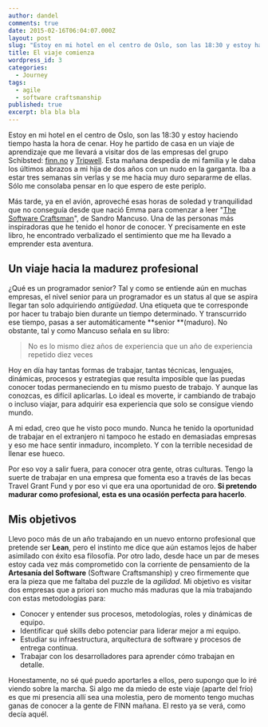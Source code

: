 ```yaml
---
author: dandel
comments: true
date: 2015-02-16T06:04:07.000Z
layout: post
slug: "Estoy en mi hotel en el centro de Oslo, son las 18:30 y estoy haciendo tiempo hasta la hora de cenar. Hoy he partido de casa en un viaje de aprendizaje que me llevará a visitar dos de las empresas del grupo Schibsted: finn.no y Tripwell."
title: El viaje comienza
wordpress_id: 3
categories: 
  - Journey
tags: 
  - agile
  - software craftsmanship
published: true
excerpt: bla bla bla
---
```



Estoy en mi hotel en el centro de Oslo, son las 18:30 y estoy haciendo tiempo hasta la hora de cenar. Hoy he partido de casa en un viaje de aprendizaje que me llevará a visitar dos de las empresas del grupo Schibsted: [finn.no](http://www.finn.no/) y [Tripwell](https://es.tripwell.com/). Esta mañana despedía de mi familia y le daba los últimos abrazos a mi hija de dos años con un nudo en la garganta. Iba a estar tres semanas sin verlas y se me hacia muy duro separarme de ellas. Sólo me consolaba pensar en lo que espero de este periplo.

Más tarde, ya en el avión, aproveché esas horas de soledad y tranquilidad que no conseguía desde que nació Emma para comenzar a leer "[The Software Craftsman](http://www.amazon.com/The-Software-Craftsman-Professionalism-Pragmatism/dp/0134052501)", de Sandro Mancuso. Una de las personas más inspiradoras que he tenido el honor de conocer. Y precisamente en este libro, he encontrado verbalizado el sentimiento que me ha llevado a emprender esta aventura.

## Un viaje hacia la madurez profesional

¿Qué es un programador senior? Tal y como se entiende aún en muchas empresas, el nivel senior para un programador es un status al que se aspira llegar tan solo adquiriendo _antigüedad_. Una etiqueta que te corresponde por hacer tu trabajo bien durante un tiempo determinado. Y transcurrido ese tiempo, pasas a ser automáticamente **senior **(maduro). No obstante, tal y como Mancuso señala en su libro:

<blockquote>No es lo mismo diez años de experiencia que un año de experiencia repetido diez veces</blockquote>

Hoy en día hay tantas formas de trabajar, tantas técnicas, lenguajes, dinámicas, procesos y estrategias que resulta imposible que las puedas conocer todas permaneciendo en tu mismo puesto de trabajo. Y aunque las conozcas, es difícil aplicarlas. Lo ideal es moverte, ir cambiando de trabajo o incluso viajar, para adquirir esa experiencia que solo se consigue viendo mundo.

A mi edad, creo que he visto poco mundo. Nunca he tenido la oportunidad de trabajar en el extranjero ni tampoco he estado en demasiadas empresas y eso me hace sentir inmaduro, incompleto. Y con la terrible necesidad de llenar ese hueco.

Por eso voy a salir fuera, para conocer otra gente, otras culturas. Tengo la suerte de trabajar en una empresa que fomenta eso a través de las becas Travel Grant Fund y por eso vi que era una oportunidad de oro. **Si pretendo madurar como profesional, esta es una ocasión perfecta para hacerlo**.

## Mis objetivos

Llevo poco más de un año trabajando en un nuevo entorno profesional que pretende ser **Lean**, pero el instinto me dice que aún estamos lejos de haber asimilado con éxito esa filosofía. Por otro lado, desde hace un par de meses estoy cada vez más comprometido con la corriente de pensamiento de la **Artesanía del Software** (Software Craftsmanship) y creo firmemente que era la pieza que me faltaba del puzzle de la _agilidad_. Mi objetivo es visitar dos empresas que a priori son mucho más maduras que la mía trabajando con estas metodologías para:
	
  * Conocer y entender sus procesos, metodologías, roles y dinámicas de equipo.
  * Identificar qué skills debo potenciar para liderar mejor a mi equipo.
  * Estudiar su infraestructura, arquitectura de software y procesos de entrega continua.
  * Trabajar con los desarrolladores para aprender cómo trabajan en detalle.

Honestamente, no sé qué puedo aportarles a ellos, pero supongo que lo iré viendo sobre la marcha. Si algo me da miedo de este viaje (aparte del frío) es que mi presencia allí sea una molestia, pero de momento tengo muchas ganas de conocer a la gente de FINN mañana. El resto ya se verá, como decía aquél.
